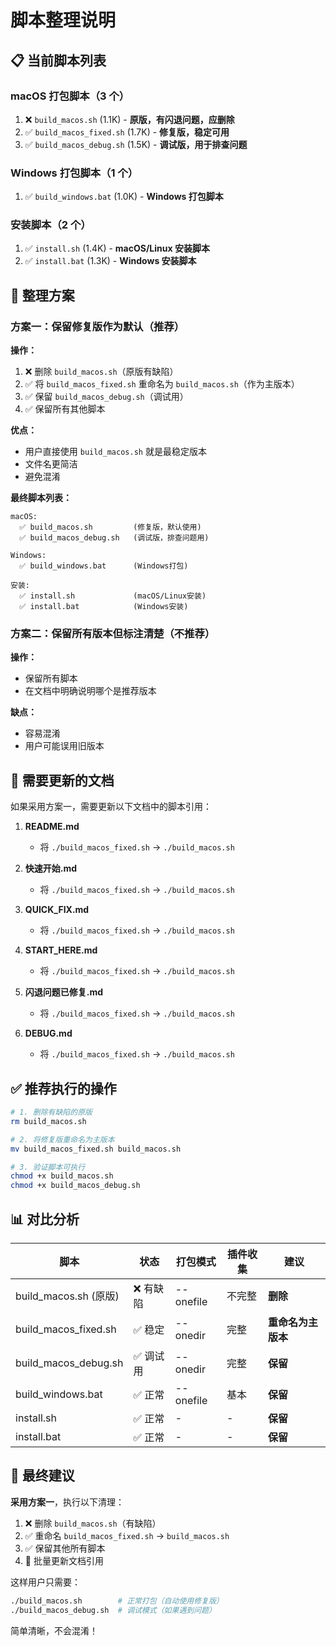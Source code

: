 # 脚本整理说明

## 📋 当前脚本列表

### macOS 打包脚本（3 个）

1. ❌ `build_macos.sh` (1.1K) - **原版，有闪退问题，应删除**
2. ✅ `build_macos_fixed.sh` (1.7K) - **修复版，稳定可用**
3. ✅ `build_macos_debug.sh` (1.5K) - **调试版，用于排查问题**

### Windows 打包脚本（1 个）

1. ✅ `build_windows.bat` (1.0K) - **Windows 打包脚本**

### 安装脚本（2 个）

1. ✅ `install.sh` (1.4K) - **macOS/Linux 安装脚本**
2. ✅ `install.bat` (1.3K) - **Windows 安装脚本**

## 🎯 整理方案

### 方案一：保留修复版作为默认（推荐）

**操作：**

1. ❌ 删除 `build_macos.sh`（原版有缺陷）
2. ✅ 将 `build_macos_fixed.sh` 重命名为 `build_macos.sh`（作为主版本）
3. ✅ 保留 `build_macos_debug.sh`（调试用）
4. ✅ 保留所有其他脚本

**优点：**

- 用户直接使用 `build_macos.sh` 就是最稳定版本
- 文件名更简洁
- 避免混淆

**最终脚本列表：**

```
macOS:
  ✅ build_macos.sh         (修复版，默认使用)
  ✅ build_macos_debug.sh   (调试版，排查问题用)

Windows:
  ✅ build_windows.bat      (Windows打包)

安装:
  ✅ install.sh             (macOS/Linux安装)
  ✅ install.bat            (Windows安装)
```

### 方案二：保留所有版本但标注清楚（不推荐）

**操作：**

- 保留所有脚本
- 在文档中明确说明哪个是推荐版本

**缺点：**

- 容易混淆
- 用户可能误用旧版本

## 📝 需要更新的文档

如果采用方案一，需要更新以下文档中的脚本引用：

1. **README.md**

   - 将 `./build_macos_fixed.sh` → `./build_macos.sh`

2. **快速开始.md**

   - 将 `./build_macos_fixed.sh` → `./build_macos.sh`

3. **QUICK_FIX.md**

   - 将 `./build_macos_fixed.sh` → `./build_macos.sh`

4. **START_HERE.md**

   - 将 `./build_macos_fixed.sh` → `./build_macos.sh`

5. **闪退问题已修复.md**

   - 将 `./build_macos_fixed.sh` → `./build_macos.sh`

6. **DEBUG.md**
   - 将 `./build_macos_fixed.sh` → `./build_macos.sh`

## ✅ 推荐执行的操作

```bash
# 1. 删除有缺陷的原版
rm build_macos.sh

# 2. 将修复版重命名为主版本
mv build_macos_fixed.sh build_macos.sh

# 3. 验证脚本可执行
chmod +x build_macos.sh
chmod +x build_macos_debug.sh
```

## 📊 对比分析

| 脚本                  | 状态      | 打包模式  | 插件收集 | 建议               |
| --------------------- | --------- | --------- | -------- | ------------------ |
| build_macos.sh (原版) | ❌ 有缺陷 | --onefile | 不完整   | **删除**           |
| build_macos_fixed.sh  | ✅ 稳定   | --onedir  | 完整     | **重命名为主版本** |
| build_macos_debug.sh  | ✅ 调试用 | --onedir  | 完整     | **保留**           |
| build_windows.bat     | ✅ 正常   | --onefile | 基本     | **保留**           |
| install.sh            | ✅ 正常   | -         | -        | **保留**           |
| install.bat           | ✅ 正常   | -         | -        | **保留**           |

## 🎯 最终建议

**采用方案一**，执行以下清理：

1. ❌ 删除 `build_macos.sh`（有缺陷）
2. ✅ 重命名 `build_macos_fixed.sh` → `build_macos.sh`
3. ✅ 保留其他所有脚本
4. 📝 批量更新文档引用

这样用户只需要：

```bash
./build_macos.sh        # 正常打包（自动使用修复版）
./build_macos_debug.sh  # 调试模式（如果遇到问题）
```

简单清晰，不会混淆！
